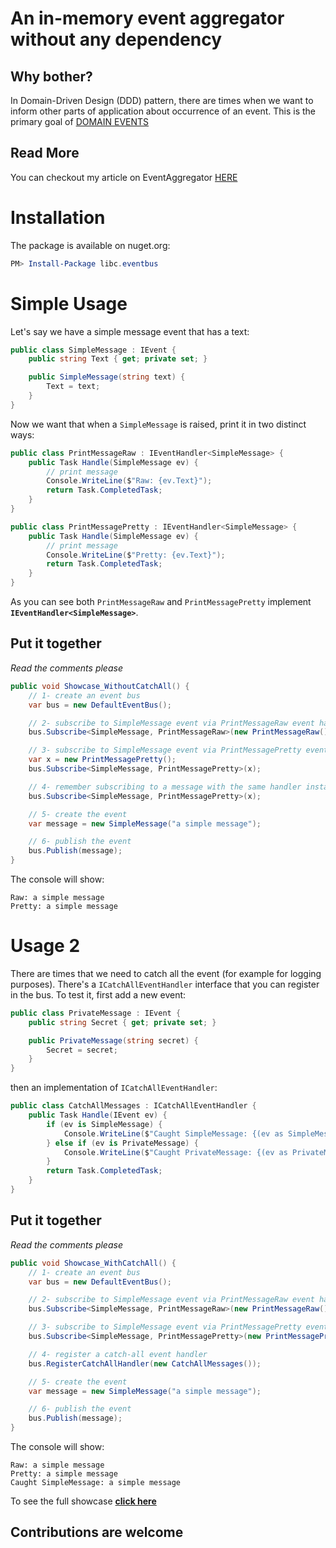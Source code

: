 # An in-memory event aggregator without any dependency

## Why bother?

In Domain-Driven Design (DDD) pattern, there are times when we want to inform other parts of application about occurrence of an event. This is the primary goal of [DOMAIN EVENTS](https://docs.microsoft.com/en-us/dotnet/architecture/microservices/microservice-ddd-cqrs-patterns/domain-events-design-implementation#:~:text=A%20domain%20event%20is%2C%20something,effects%20can%20be%20expressed%20explicitly.)

## Read More

You can checkout my article on EventAggregator [HERE](https://sfmohassel.medium.com/event-aggregator-an-implementation-in-c-17fad5e6ed28)

# Installation

The package is available on nuget.org:

```powershell
PM> Install-Package libc.eventbus
```

# Simple Usage

Let's say we have a simple message event that has a text:

```csharp
public class SimpleMessage : IEvent {
    public string Text { get; private set; }

    public SimpleMessage(string text) {
        Text = text;
    }
}
```

Now we want that when a `SimpleMessage` is raised, print it in two distinct ways:

```csharp
public class PrintMessageRaw : IEventHandler<SimpleMessage> {
    public Task Handle(SimpleMessage ev) {
        // print message
        Console.WriteLine($"Raw: {ev.Text}");
        return Task.CompletedTask;
    }
}

public class PrintMessagePretty : IEventHandler<SimpleMessage> {
    public Task Handle(SimpleMessage ev) {
        // print message
        Console.WriteLine($"Pretty: {ev.Text}");
        return Task.CompletedTask;
    }
}
```

As you can see both `PrintMessageRaw` and `PrintMessagePretty` implement __`IEventHandler<SimpleMessage>`__.

## Put it together

_Read the comments please_

```csharp
public void Showcase_WithoutCatchAll() {
    // 1- create an event bus
    var bus = new DefaultEventBus();

    // 2- subscribe to SimpleMessage event via PrintMessageRaw event handler
    bus.Subscribe<SimpleMessage, PrintMessageRaw>(new PrintMessageRaw());

    // 3- subscribe to SimpleMessage event via PrintMessagePretty event handler
    var x = new PrintMessagePretty();
    bus.Subscribe<SimpleMessage, PrintMessagePretty>(x);

    // 4- remember subscribing to a message with the same handler instance, has no effect!
    bus.Subscribe<SimpleMessage, PrintMessagePretty>(x);

    // 5- create the event
    var message = new SimpleMessage("a simple message");

    // 6- publish the event
    bus.Publish(message);
}
```

The console will show:

```text
Raw: a simple message
Pretty: a simple message
```

# Usage 2

There are times that we need to catch all the event (for example for logging purposes). There's a `ICatchAllEventHandler` interface that you can
register in the bus. To test it, first add a new event:

```csharp
public class PrivateMessage : IEvent {
    public string Secret { get; private set; }

    public PrivateMessage(string secret) {
        Secret = secret;
    }
}
```

then an implementation of `ICatchAllEventHandler`:

```csharp
public class CatchAllMessages : ICatchAllEventHandler {
    public Task Handle(IEvent ev) {
        if (ev is SimpleMessage) {
            Console.WriteLine($"Caught SimpleMessage: {(ev as SimpleMessage).Text}");
        } else if (ev is PrivateMessage) {
            Console.WriteLine($"Caught PrivateMessage: {(ev as PrivateMessage).Secret}");
        }
        return Task.CompletedTask;
    }
}
```

## Put it together

_Read the comments please_

```csharp
public void Showcase_WithCatchAll() {
    // 1- create an event bus
    var bus = new DefaultEventBus();

    // 2- subscribe to SimpleMessage event via PrintMessageRaw event handler
    bus.Subscribe<SimpleMessage, PrintMessageRaw>(new PrintMessageRaw());

    // 3- subscribe to SimpleMessage event via PrintMessagePretty event handler
    bus.Subscribe<SimpleMessage, PrintMessagePretty>(new PrintMessagePretty());

    // 4- register a catch-all event handler
    bus.RegisterCatchAllHandler(new CatchAllMessages());

    // 5- create the event
    var message = new SimpleMessage("a simple message");

    // 6- publish the event
    bus.Publish(message);
}
```

The console will show:

```text
Raw: a simple message
Pretty: a simple message
Caught SimpleMessage: a simple message
```

To see the full showcase __[click here](./libc.eventbus.tests/ShowCase.cs)__

## Contributions are welcome
